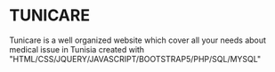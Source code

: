 # TUNICARE
Tunicare is a well organized website which cover all your needs about medical issue in Tunisia created with "HTML/CSS/JQUERY/JAVASCRIPT/BOOTSTRAP5/PHP/SQL/MYSQL"
